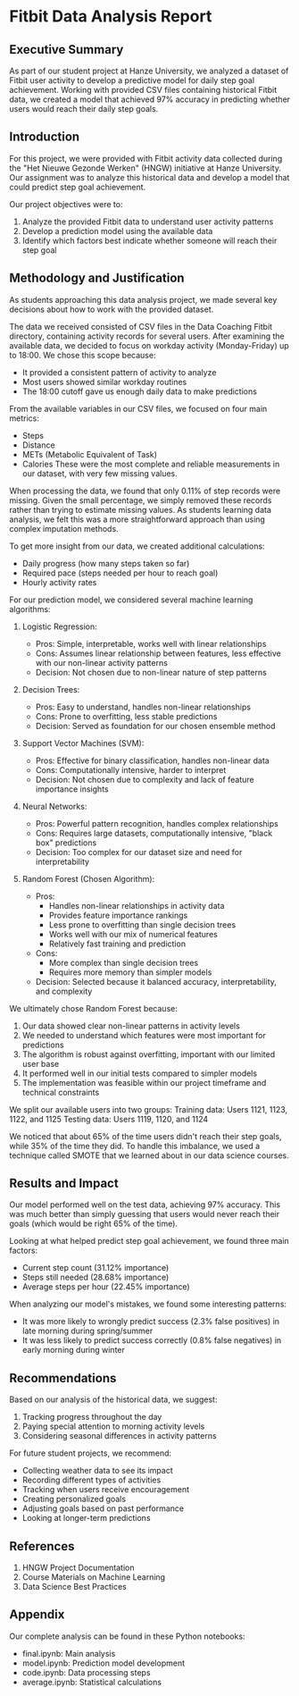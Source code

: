 # Fitbit Data Analysis Report

## Executive Summary

As part of our student project at Hanze University, we analyzed a dataset of Fitbit user activity to develop a predictive model for daily step goal achievement. Working with provided CSV files containing historical Fitbit data, we created a model that achieved 97% accuracy in predicting whether users would reach their daily step goals.

## Introduction

For this project, we were provided with Fitbit activity data collected during the "Het Nieuwe Gezonde Werken" (HNGW) initiative at Hanze University. Our assignment was to analyze this historical data and develop a model that could predict step goal achievement.

Our project objectives were to:
1. Analyze the provided Fitbit data to understand user activity patterns
2. Develop a prediction model using the available data
3. Identify which factors best indicate whether someone will reach their step goal

## Methodology and Justification

As students approaching this data analysis project, we made several key decisions about how to work with the provided dataset.

The data we received consisted of CSV files in the Data Coaching Fitbit directory, containing activity records for several users. After examining the available data, we decided to focus on workday activity (Monday-Friday) up to 18:00. We chose this scope because:
- It provided a consistent pattern of activity to analyze
- Most users showed similar workday routines
- The 18:00 cutoff gave us enough daily data to make predictions

From the available variables in our CSV files, we focused on four main metrics:
- Steps
- Distance
- METs (Metabolic Equivalent of Task)
- Calories
These were the most complete and reliable measurements in our dataset, with very few missing values.

When processing the data, we found that only 0.11% of step records were missing. Given the small percentage, we simply removed these records rather than trying to estimate missing values. As students learning data analysis, we felt this was a more straightforward approach than using complex imputation methods.

To get more insight from our data, we created additional calculations:
- Daily progress (how many steps taken so far)
- Required pace (steps needed per hour to reach goal)
- Hourly activity rates

For our prediction model, we considered several machine learning algorithms:

1. Logistic Regression:
   - Pros: Simple, interpretable, works well with linear relationships
   - Cons: Assumes linear relationship between features, less effective with our non-linear activity patterns
   - Decision: Not chosen due to non-linear nature of step patterns

2. Decision Trees:
   - Pros: Easy to understand, handles non-linear relationships
   - Cons: Prone to overfitting, less stable predictions
   - Decision: Served as foundation for our chosen ensemble method

3. Support Vector Machines (SVM):
   - Pros: Effective for binary classification, handles non-linear data
   - Cons: Computationally intensive, harder to interpret
   - Decision: Not chosen due to complexity and lack of feature importance insights

4. Neural Networks:
   - Pros: Powerful pattern recognition, handles complex relationships
   - Cons: Requires large datasets, computationally intensive, "black box" predictions
   - Decision: Too complex for our dataset size and need for interpretability

5. Random Forest (Chosen Algorithm):
   - Pros:
     * Handles non-linear relationships in activity data
     * Provides feature importance rankings
     * Less prone to overfitting than single decision trees
     * Works well with our mix of numerical features
     * Relatively fast training and prediction
   - Cons:
     * More complex than single decision trees
     * Requires more memory than simpler models
   - Decision: Selected because it balanced accuracy, interpretability, and complexity

We ultimately chose Random Forest because:
1. Our data showed clear non-linear patterns in activity levels
2. We needed to understand which features were most important for predictions
3. The algorithm is robust against overfitting, important with our limited user base
4. It performed well in our initial tests compared to simpler models
5. The implementation was feasible within our project timeframe and technical constraints

We split our available users into two groups:
Training data: Users 1121, 1123, 1122, and 1125
Testing data: Users 1119, 1120, and 1124

We noticed that about 65% of the time users didn't reach their step goals, while 35% of the time they did. To handle this imbalance, we used a technique called SMOTE that we learned about in our data science courses.

## Results and Impact

Our model performed well on the test data, achieving 97% accuracy. This was much better than simply guessing that users would never reach their goals (which would be right 65% of the time).

Looking at what helped predict step goal achievement, we found three main factors:
- Current step count (31.12% importance)
- Steps still needed (28.68% importance)
- Average steps per hour (22.45% importance)

When analyzing our model's mistakes, we found some interesting patterns:
- It was more likely to wrongly predict success (2.3% false positives) in late morning during spring/summer
- It was less likely to predict success correctly (0.8% false negatives) in early morning during winter

## Recommendations

Based on our analysis of the historical data, we suggest:
1. Tracking progress throughout the day
2. Paying special attention to morning activity levels
3. Considering seasonal differences in activity patterns

For future student projects, we recommend:
- Collecting weather data to see its impact
- Recording different types of activities
- Tracking when users receive encouragement
- Creating personalized goals
- Adjusting goals based on past performance
- Looking at longer-term predictions

## References

1. HNGW Project Documentation
2. Course Materials on Machine Learning
3. Data Science Best Practices

## Appendix

Our complete analysis can be found in these Python notebooks:
- final.ipynb: Main analysis
- model.ipynb: Prediction model development
- code.ipynb: Data processing steps
- average.ipynb: Statistical calculations